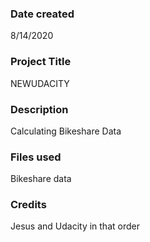 ### Date created
8/14/2020

### Project Title
NEWUDACITY

### Description
Calculating Bikeshare Data

### Files used
Bikeshare data

### Credits
Jesus and Udacity in that order
